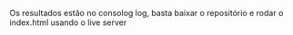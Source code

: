 Os resultados estão no consolog log, basta baixar o repositório e rodar o index.html usando o live server
